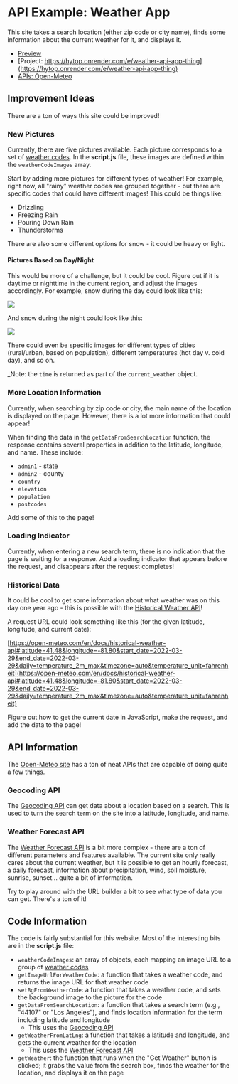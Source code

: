 # API Example: Weather App
This site takes a search location (either zip code or city name), finds some information about the current weather for it, and displays it.

- [Preview](https://hylandtechclub.com/showcase/Web103/Weather/index.html)
- [Project: https://hytop.onrender.com/e/weather-api-app-thing](https://hytop.onrender.com/e/weather-api-app-thing)
- [APIs: Open-Meteo](https://open-meteo.com/)

## Improvement Ideas
There are a ton of ways this site could be improved!

### New Pictures
Currently, there are five pictures available. Each picture corresponds to a set of [weather codes](https://open-meteo.com/en/docs#weathervariables). In the **script.js** file, these images are defined within the `weatherCodeImages` array.

Start by adding more pictures for different types of weather! For example, right now, all "rainy" weather codes are grouped together - but there are specific codes that could have different images! This could be things like:

- Drizzling
- Freezing Rain
- Pouring Down Rain
- Thunderstorms

There are also some different options for snow - it could be heavy or light.

#### Pictures Based on Day/Night
This would be more of a challenge, but it could be cool. Figure out if it is daytime or nighttime in the current region, and adjust the images accordingly. For example, snow during the day could look like this:

![](../Assets/SnowFallDay.gif)

And snow during the night could look like this:

![](https://i.pinimg.com/originals/63/31/dc/6331dca048b6b595be53df8a279646a3.gif)

There could even be specific images for different types of cities (rural/urban, based on population), different temperatures (hot day v. cold day), and so on.

_Note: the `time` is returned as part of the `current_weather` object.

### More Location Information
Currently, when searching by zip code or city, the main name of the location is displayed on the page. However, there is a lot more information that could appear!

When finding the data in the `getDataFromSearchLocation` function, the response contains several properties in addition to the latitude, longitude, and name. These include:

- `admin1` - state
- `admin2` - county
- `country`
- `elevation`
- `population`
- `postcodes`

Add some of this to the page!

### Loading Indicator
Currently, when entering a new search term, there is no indication that the page is waiting for a response. Add a loading indicator that appears before the request, and disappears after the request completes!

### Historical Data
It could be cool to get some information about what weather was on this day one year ago - this is possible with the [Historical Weather API](https://open-meteo.com/en/docs/historical-weather-api#latitude=41.48&longitude=-81.80&start_date=2022-03-29&end_date=2022-03-29&daily=temperature_2m_max&timezone=auto&temperature_unit=fahrenheit)!

A request URL could look something like this (for the given latitude, longitude, and current date):

[https://open-meteo.com/en/docs/historical-weather-api#latitude=41.48&longitude=-81.80&start_date=2022-03-29&end_date=2022-03-29&daily=temperature_2m_max&timezone=auto&temperature_unit=fahrenheit](https://open-meteo.com/en/docs/historical-weather-api#latitude=41.48&longitude=-81.80&start_date=2022-03-29&end_date=2022-03-29&daily=temperature_2m_max&timezone=auto&temperature_unit=fahrenheit)

Figure out how to get the current date in JavaScript, make the request, and add the data to the page!

## API Information
The [Open-Meteo site](https://open-meteo.com/) has a ton of neat APIs that are capable of doing quite a few things.

### Geocoding API
The [Geocoding API](https://open-meteo.com/en/docs/geocoding-api) can get data about a location based on a search. This is used to turn the search term on the site into a latitude, longitude, and name.

### Weather Forecast API
The [Weather Forecast API](https://open-meteo.com/en/docs) is a bit more complex - there are a ton of different parameters and features available. The current site only really cares about the current weather, but it is possible to get an hourly forecast, a daily forecast, information about precipitation, wind, soil moisture, sunrise, sunset... quite a bit of information.

Try to play around with the URL builder a bit to see what type of data you can get. There's a ton of it!

## Code Information
The code is fairly substantial for this website. Most of the interesting bits are in the **script.js** file:

- `weatherCodeImages`: an array of objects, each mapping an image URL to a group of [weather codes](https://open-meteo.com/en/docs#weathervariables)
- `getImageUrlForWeatherCode`: a function that takes a weather code, and returns the image URL for that weather code
- `setBgFromWeatherCode`: a function that takes a weather code, and sets the background image to the picture for the code
- `getDataFromSearchLocation`: a function that takes a search term (e.g., "44107" or "Los Angeles"), and finds location information for the term including latitude and longitude
    - This uses the [Geocoding API](https://open-meteo.com/en/docs/geocoding-api)
- `getWeatherFromLatLng`: a function that takes a latitude and longitude, and gets the current weather for the location
    - This uses the [Weather Forecast API](https://open-meteo.com/en/docs)
- `getWeather`: the function that runs when the "Get Weather" button is clicked; it grabs the value from the search box, finds the weather for the location, and displays it on the page

